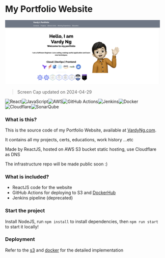 # My Portfolio Website
![Website Preview](./doc/preview.png)
> Screen Cap updated on 2024-04-29

![React](https://img.shields.io/badge/react-%2320232a.svg?style=for-the-badge&logo=react&logoColor=%2361DAFB)![JavaScript](https://img.shields.io/badge/javascript-%23323330.svg?style=for-the-badge&logo=javascript&logoColor=%23F7DF1E)![AWS](https://img.shields.io/badge/AWS-%23FF9900.svg?style=for-the-badge&logo=amazon-aws&logoColor=white)![GitHub Actions](https://img.shields.io/badge/github%20actions-%232671E5.svg?style=for-the-badge&logo=githubactions&logoColor=white)![Jenkins](https://img.shields.io/badge/jenkins-%232C5263.svg?style=for-the-badge&logo=jenkins&logoColor=white)![Docker](https://img.shields.io/badge/docker-%230db7ed.svg?style=for-the-badge&logo=docker&logoColor=white)![Cloudflare](https://img.shields.io/badge/Cloudflare-F38020?style=for-the-badge&logo=Cloudflare&logoColor=white)![SonarQube](https://img.shields.io/badge/SonarQube-black?style=for-the-badge&logo=sonarqube&logoColor=4E9BCD)

### What is this?
This is the source code of my Portfolio Website, available at [VardyNg.com](vardyng.com).

It contains all my projects, certs, educations, work history ...etc

Made by ReactJS, hosted on AWS S3 bucket static hosting, use Cloudflare as DNS

The infrastructure repo will be made public soon :)

### What is included?
- ReactJS code for the website
- GitHub Actions for deploying to S3 and [DockerHub ](https://hub.docker.com/r/vardyng/portfolio)
- Jenkins pipeline (deprecated)

### Start the project
Install NodeJS, run `npm install` to install dependencies, then `npm run start` to start it locally!

### Deployment
Refer to the [s3](/.github/workflows/prod-s3-deployment.yml) and [docker](/.github/workflows/prod-docker-deployment.yml) for the detailed implementation